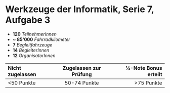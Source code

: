 # Werkzeuge der Informatik, Serie 7, Aufgabe 3

* **120** *TeilnehmerInnen*
* **~ 85'000** *Fahrradkilometer*
* **7** *Begleitfahrzeuge*
* **14** *BegleiterInnen*
* **12** *OrganisatorInnen*

|Nicht zugelassen | Zugelassen zur Prüfung | ¼-Note Bonus erteilt |
|:----------------|:----------------------:|---------------------:|
| <50 Punkte | 50-74 Punkte | >75 Punkte |
